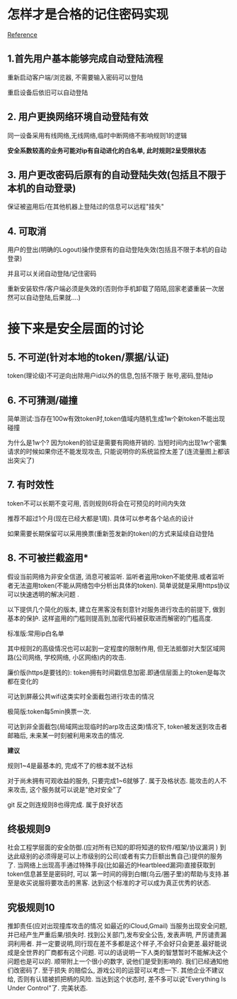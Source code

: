 # 怎样才是合格的记住密码实现

<script src="../js/index.js"></script>
<div id="content"></div>



[Reference](http://www.zhihu.com/question/20218136/answer/16246633)

## 1.首先用户基本能够完成自动登陆流程
重新启动客户端/浏览器, 不需要输入密码可以登陆

重启设备后依旧可以自动登陆

## 2. 用户更换网络环境自动登陆有效
同一设备采用有线网络,无线网络,临时中断网络不影响规则1的逻辑

**安全系数较高的业务可能对ip有自动进化的白名单, 此时规则2呈受限状态**    

## 3. 用户更改密码后原有的自动登陆失效(包括且不限于本机的自动登录)
保证被盗用后/在其他机器上登陆过的信息可以远程"挂失"

## 4. 可取消
用户的登出(明确的Logout)操作使原有的自动登陆失效(包括且不限于本机的自动登录)

并且可以关闭自动登陆/记住密码

重新安装软件/客户端必须是失效的(否则你手机卸载了陌陌,回家老婆重装一次居然可以自动登陆,后果就....)

# 接下来是安全层面的讨论

## 5. 不可逆(针对本地的token/票据/认证)
token(理论级)不可逆向出除用户id以外的信息,包括不限于 账号,密码,登陆ip

## 6. 不可猜测/碰撞
简单测试:当存在100w有效token时,token值域内随机生成1w个新token不能出现碰撞

为什么是1w个? 因为token的验证是需要有网络开销的. 当短时间内出现1w个密集请求的时候如果你还不能发现攻击, 只能说明你的系统监控太差了(连流量图上都该出突尖了)

## 7. 有时效性
token不可以长期不变可用, 否则规则6将会在可预见的时间内失效

推荐不超过1个月(现在已经大都是1周). 具体可以参考各个站点的设计

如果需要长期保留可以采用换票(重新签发新的token)的方式来延续自动登陆

## 8. 不可被拦截盗用*
假设当前网络为非安全信道, 消息可被监听. 监听者盗用token不能使用.或者监听者无法盗用token(不能从网络包中分析出具体的token). 简单说就是采用https协议可以快速透明的解决问题 . 

以下提供几个简化的版本, 建立在黑客没有刻意针对服务进行攻击的前提下, 做到基本的保护. 这样盗用的门槛则提高到,加密代码被获取进而解密的门槛高度.
    
标准版:常用ip白名单
    
其中规则2的高级情况也可以起到一定程度的限制作用, 但无法抵御对大型区域网路(公司网络, 学校网络, 小区网络)内的攻击.
    
廉价版(https是要钱的): token拥有时间戳信息加密.即通信层面上的token是每次都在变化的 
    
可达到屏蔽公共wifi这类实时全面截包进行攻击的情况
    
极简版:token每5min换票一次.
    
可达到非全面截包(局域网出现临时的arp攻击这类)情况下, token被发送到攻击者邮箱后, 未来某一时刻被利用来攻击的情况.
    
**建议**

规则1~4是最基本的, 完成不了的根本就不达标
    
对于尚未拥有可观收益的服务, 只要完成1~6就够了. 属于及格状态. 能攻击的人不来攻击, 这个服务就可以说是"绝对安全"了

git 反之则连规则8也得完成. 属于良好状态

## 终极规则9
社会工程学层面的安全防御.(应对所有已知的即将知道的软件/框架/协议漏洞 )
到达此级别的必须得是可以上市级别的公司(或者有实力巨额出售自己)提供的服务了. 当网络上出现高手通过特殊手段(比如最近的Heartbleed漏洞)直接获取到token信息甚至是密码时, 可以 第一时间的得到白帽(乌云/圈子里)的帮助与支持.甚至是收买说服将要攻击的黑客. 达到这个标准的才可以成为真正优秀的状态.

## 究极规则10
推卸责任(应对出现撞库攻击的情况 如最近的iCloud,Gmail)
当服务出现安全问题, 并已经产生严重后果/损失时. 找到公关部门,发布安全公告, 发表声明, 严厉谴责漏洞利用者. 并一定要说明,同行现在差不多都是这个样子,不会好只会更差.最好能说 成是全世界的厂商都有这个问题. 可以的话说明一下人类的智慧暂时不能解决这个问题也是可以的. 顺带附上一个很小的数字, 说他们是受到影响的. 我们已经通知他们改密码了. 至于损失 的赔偿么, 游戏公司的运营可以考虑一下. 其他企业不建议给, 否则有认错被抓把柄的风险.
当达到这个状态时, 差不多可以说"Everything Is Under Control"了. 完美状态.

